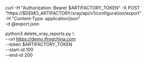 curl -H "Authorization: Bearer $ARTIFACTORY_TOKEN"  -X POST "https://$DEMO_ARTIFACTORY/xray/api/v1/configuration/export" \
  -H "Content-Type: application/json" \
  -d @export.json

  python3 delete_xray_reports.py \                        
  --url https://demo.jfrogchina.com \
  --token $ARTIFACTORY_TOKEN \
  --start-id 100 \
  --end-id 200
